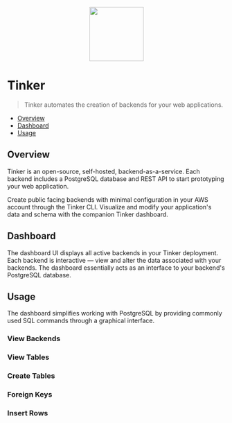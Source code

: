 <p align="center">
  <img width="125" height="125" src="https://github.com/tinker-base/tinker-dashboard/blob/27233f35469efd653eb95a6a0825a2a4231468d2/src/images/SVG%20Vector%20Files/tinker_logo.svg">
</p>

# Tinker
> Tinker automates the creation of backends for your web applications.
- [Overview](#overview)
- [Dashboard](#dashboard)
- [Usage](#usage)
    
## Overview
Tinker is an open-source, self-hosted, backend-as-a-service. Each backend includes a PostgreSQL database and REST API to start prototyping your web application. 

Create public facing backends with minimal configuration in your AWS account through the Tinker CLI. Visualize and modify your application's data and schema with the companion Tinker dashboard.

## Dashboard
The dashboard UI displays all active backends in your Tinker deployment. Each backend is interactive —  view and alter the data associated with your backends. The dashboard essentially acts as an interface to your backend's PostgreSQL database.

## Usage
The dashboard simplifies working with PostgreSQL by providing commonly used SQL commands through a graphical interface.

### View Backends


### View Tables

### Create Tables

### Foreign Keys

### Insert Rows
